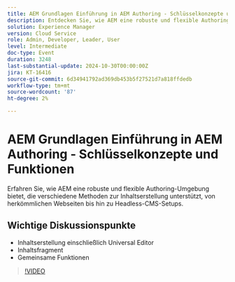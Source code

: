 ```yaml
---
title: AEM Grundlagen Einführung in AEM Authoring - Schlüsselkonzepte und Funktionen
description: Entdecken Sie, wie AEM eine robuste und flexible Authoring-Umgebung bietet, die verschiedene Methoden zur Inhaltserstellung unterstützt, von herkömmlichen Webseiten bis hin zu Headless-CMS-Setups.Wichtige Diskussionspunkte:Authoring einschließlich Universal EditorContent FragmentGemeinsame Funktionen
solution: Experience Manager
version: Cloud Service
role: Admin, Developer, Leader, User
level: Intermediate
doc-type: Event
duration: 3248
last-substantial-update: 2024-10-30T00:00:00Z
jira: KT-16416
source-git-commit: 6d34941792ad369db453b5f27521d7a818ffdedb
workflow-type: tm+mt
source-wordcount: '87'
ht-degree: 2%

---
```



# AEM Grundlagen Einführung in AEM Authoring - Schlüsselkonzepte und Funktionen

Erfahren Sie, wie AEM eine robuste und flexible Authoring-Umgebung bietet, die verschiedene Methoden zur Inhaltserstellung unterstützt, von herkömmlichen Webseiten bis hin zu Headless-CMS-Setups.

## Wichtige Diskussionspunkte

* Inhaltserstellung einschließlich Universal Editor
* Inhaltsfragment
* Gemeinsame Funktionen

>[!VIDEO](https://video.tv.adobe.com/v/3435747/?learn=on)
